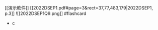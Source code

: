 [[演示軟件]]
[[2022DSEP1.pdf#page=3&rect=37,77,483,179|2022DSEP1, p.3]]
![[2022DSEP1Q9.png]] #flashcard 
- c
<!--ID: 1730705096512-->


